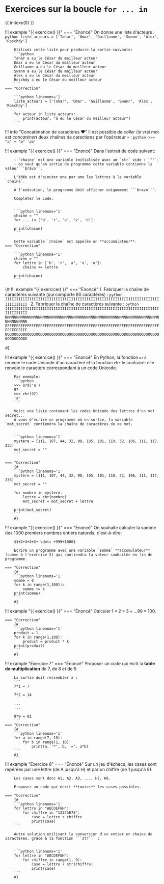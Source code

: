 # Exercices sur la boucle `for ... in`

{{ initexo(0) }}

!!! example "{{ exercice() }}"
    === "Énoncé"
        On donne une liste d'acteurs : 
        ```python
        liste_acteurs = ['Tahar', 'Omar', 'Guillaume', 'Swann', 'Alex', 'Roschdy']
        ```

        Utilisez cette liste pour produire la sortie suivante:
        ```python
        Tahar a eu le César du meilleur acteur
        Omar a eu le César du meilleur acteur
        Guillaume a eu le César du meilleur acteur
        Swann a eu le César du meilleur acteur
        Alex a eu le César du meilleur acteur
        Roschdy a eu le César du meilleur acteur
        ```
    === "Correction"
        
        ```python linenums='1'
        liste_acteurs = ['Tahar', 'Omar', 'Guillaume', 'Swann', 'Alex', 'Roschdy']

        for acteur in liste_acteurs:
            print(acteur, "a eu le César du meilleur acteur")
        ```
        


!!! info "Concaténation de caractères :heart:"
    Il est possible de *coller* (le vrai mot est *concaténer*) deux chaînes de caractères par l'opérateur ```+``` :
    ```python
    >>> "a" + "b"
    'ab'
    ``` 
         


!!! example "{{ exercice() }}"
    === "Énoncé"
        Dans l'extrait de code suivant:

        - `chaine` est une variable initialisée avec un `str` vide : `""`;
        - on veut qu'en sortie de programme cette variable contienne la valeur `'bravo'`.

        L'idée est d'ajouter une par une les lettres à la variable `chaine`.

        À l'exécution, le programme doit afficher uniquement ```bravo```.

        Compléter le code.


        ```python linenums='1'
        chaine = ""
        for ... in ['b', 'r', 'a', 'v', 'o']:
            ...
        print(chaine)
        ```

        Cette variable `chaine` est appelée un **accumulateur**.
    === "Correction"
        
        ```python linenums='1'
        chaine = ""
        for lettre in ['b', 'r', 'a', 'v', 'o']:
            chaine += lettre

        print(chaine)
        ```
        




{#
!!! example "{{ exercice() }}"
    === "Énoncé"
        1. Fabriquer la chaîne de caractères suivante (qui comporte 80 caractères) :
        ```python
        IIIIIIIIIIIIIIIIIIIIIIIIIIIIIIIIIIIIIIIIIIIIIIIIIIIIIIIIIIIIIIIIIIIIIIIIIIIIIIII
        ```
        2. Fabriquer la chaîne de caractères suivante :
        ```python
        IIIIIIIIIIIIIIIIIIIIIIIIIIIIIIIIIIIIIIIIIIIIIIIIIIIIIIIIIIIIIIIIIIIIIIIIIIIIIIII
        NNNNNNNNNNNNNNNNNNNNNNNNNNNNNNNNNNNNNNNNNNNNNNNNNNNNNNNNNNNNNNNNNNNNNNNNNNNNNNNN
        FFFFFFFFFFFFFFFFFFFFFFFFFFFFFFFFFFFFFFFFFFFFFFFFFFFFFFFFFFFFFFFFFFFFFFFFFFFFFFFF
        OOOOOOOOOOOOOOOOOOOOOOOOOOOOOOOOOOOOOOOOOOOOOOOOOOOOOOOOOOOOOOOOOOOOOOOOOOOOOOOO
        ```
<!--     === "Correction"
        1.
        ```python linenums='1'
        sol = ""
        for k in range(80):
            sol = sol + 'I'

        print(sol)
        ``` 
        2.
        ```python linenums='1'
        for lettre in 'INFO':
            sol = ""
            for k in range(80):
                sol = sol + lettre
            print(sol)
        ``` -->

#}

!!! example "{{ exercice() }}"
    === "Énoncé"
        En Python, la fonction `ord` renvoie le code Unicode d'un caractère et la fonction `chr` le contraire: elle renvoie le caractère correspondant à un code Unicode.

        Par exemple:
        ```python 
        >>> ord('a')
        97
        >>> chr(97)
        'a'
        ```

        Voici une liste contenant les codes Unicode des lettres d'un mot secret...
        À vous d'écrire un programme où en sortie, la variable `mot_secret` contiendra la chaîne de caractères de ce mot.   


        ```python linenums='1'
        mystere = [111, 107, 44, 32, 98, 105, 101, 110, 32, 106, 111, 117, 233]
        mot_secret = ""
        ```

    === "Correction"
        {#
        ```python linenums='1'
        mystere = [111, 107, 44, 32, 98, 105, 101, 110, 32, 106, 111, 117, 233]
        mot_secret = ""

        for nombre in mystere:
            lettre = chr(nombre)
            mot_secret = mot_secret + lettre

        print(mot_secret)
        ```
        #}
      
!!! example "{{ exercice() }}"
    === "Énoncé"
        On souhaite calculer la somme des 1000 premiers nombres entiers naturels, c'est-à-dire:

        $1+2+3+4+5+ \dots +999+1000$

        Écrire un programme avec une variable `somme` **accumulateur** (comme à l'exercice 3) qui contiendra la valeur souhaitée en fin de programme.

    === "Correction"
        {#
        ```python linenums='1'
        somme = 0
        for k in range(1,1001):
            somme += k
        print(somme)  
        ```
        #}

!!! example "{{ exercice() }}"
    === "Énoncé"
        Calculer $1\times 2 \times 3 \times \dots 99 \times 100$.

    === "Correction"
        {#
        ```python linenums='1'
        produit = 1
        for k in range(1,100):
            produit = produit * k
        print(produit)  
        ```
        #}

      

!!! example "Exercice 7"
    === "Énoncé"
        Proposer un code qui écrit la **table de multiplication** de 7, de 8 et de 9.

        La sortie doit ressembler à :
        ```
        7*1 = 7

        7*2 = 14

        ...    
        ...

        9*9 = 81    
        ```
    === "Correction"
        {#
        ```python linenums='1'
        for a in range(7, 10):
            for b in range(1, 10):
                print(a, '*', b, '=', a*b)
        ```
        #}

!!! example "Exercice 8"
    === "Énoncé"
        Sur un jeu d'échecs, les cases sont repérées par une lettre (de A jusqu'à H) et par un chiffre (de 1 jusqu'à 8).

        Les cases sont donc A1, A2, A3, ..., H7, H8.

        Proposer un code qui écrit **toutes** les cases possibles.

    === "Correction"
        {#
        ```python linenums='1'
        for lettre in "ABCDEFGH":
            for chiffre in "12345678":
                case = lettre + chiffre
                print(case)
        ```

        Autre solution utilisant la conversion d'un entier en chaine de caractères, grâce à la fonction ```str``` : 


        ```python linenums='1'
        for lettre in "ABCDEFGH":
            for chiffre in range(1, 9):
                case = lettre + str(chiffre)
                print(case)
        ```
        #}
  
